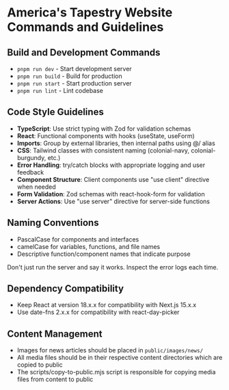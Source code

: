 # America's Tapestry Website Commands and Guidelines

## Build and Development Commands
- `pnpm run dev` - Start development server
- `pnpm run build` - Build for production
- `pnpm run start` - Start production server
- `pnpm run lint` - Lint codebase

## Code Style Guidelines
- **TypeScript**: Use strict typing with Zod for validation schemas
- **React**: Functional components with hooks (useState, useForm)
- **Imports**: Group by external libraries, then internal paths using @/ alias
- **CSS**: Tailwind classes with consistent naming (colonial-navy, colonial-burgundy, etc.)
- **Error Handling**: try/catch blocks with appropriate logging and user feedback
- **Component Structure**: Client components use "use client" directive when needed
- **Form Validation**: Zod schemas with react-hook-form for validation
- **Server Actions**: Use "use server" directive for server-side functions

## Naming Conventions
- PascalCase for components and interfaces
- camelCase for variables, functions, and file names
- Descriptive function/component names that indicate purpose

Don't just run the server and say it works. Inspect the error logs each time.

## Dependency Compatibility
- Keep React at version 18.x.x for compatibility with Next.js 15.x.x
- Use date-fns 2.x.x for compatibility with react-day-picker

## Content Management
- Images for news articles should be placed in `public/images/news/`
- All media files should be in their respective content directories which are copied to public
- The scripts/copy-to-public.mjs script is responsible for copying media files from content to public

